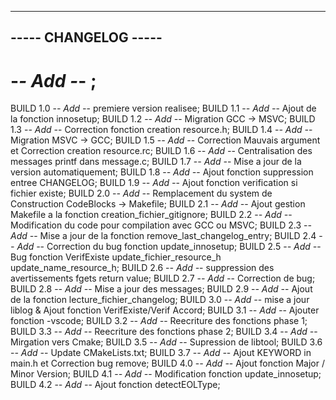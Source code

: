 ---------------------------------------------
-----             CHANGELOG             -----
---------------------------------------------

#  -*- Add -*-  ;


BUILD 1.0
-*- Add -*- premiere version realisee;
BUILD 1.1
-*- Add -*- Ajout de la fonction innosetup;
BUILD 1.2
-*- Add -*- Migration GCC -> MSVC;
BUILD 1.3
-*- Add -*- Correction fonction creation resource.h;
BUILD 1.4
-*- Add -*- Migration MSVC -> GCC;
BUILD 1.5
-*- Add -*- Correction Mauvais argument et Correction creation resource.rc;
BUILD 1.6
-*- Add -*- Centralisation des messages printf dans message.c;
BUILD 1.7
-*- Add -*- Mise a jour de la version automatiquement;
BUILD 1.8
-*- Add -*- Ajout fonction suppression entree CHANGELOG;
BUILD 1.9
-*- Add -*- Ajout fonction verification si fichier existe;
BUILD 2.0
-*- Add -*- Remplacement du system de Construction CodeBlocks -> Makefile;
BUILD 2.1
-*- Add -*- Ajout gestion Makefile a la fonction creation_fichier_gitignore;
BUILD 2.2
-*- Add -*- Modification du code pour compilation avec GCC ou MSVC;
BUILD 2.3
-*- Add -*- Mise a jour de la fonction remove_last_changelog_entry;
BUILD 2.4
-*- Add -*- Correction du bug fonction update_innosetup;
BUILD 2.5
-*- Add -*- Bug fonction VerifExiste update_fichier_resource_h update_name_resource_h;
BUILD 2.6
-*- Add -*- suppression des avertissements fgets return value;
BUILD 2.7
-*- Add -*- Correction de bug;
BUILD 2.8
-*- Add -*- Mise a jour des messages;
BUILD 2.9
-*- Add -*- Ajout de la fonction lecture_fichier_changelog;
BUILD 3.0
-*- Add -*- mise a jour liblog & Ajout fonction VerifExiste/Verif Accord;
BUILD 3.1
-*- Add -*- Ajouter fonction -vscode;
BUILD 3.2
-*- Add -*- Reecriture des fonctions phase 1;
BUILD 3.3
-*- Add -*- Reecriture des fonctions phase 2;
BUILD 3.4
-*- Add -*- Mirgation vers Cmake;
BUILD 3.5
-*- Add -*- Supression de libtool;
BUILD 3.6
-*- Add -*- Update CMakeLists.txt;
BUILD 3.7
-*- Add -*- Ajout KEYWORD in main.h et Correction bug remove;
BUILD 4.0
-*- Add -*- Ajout fonction Major / Minor Version;
BUILD 4.1
-*- Add -*- Modification fonction update_innosetup;
BUILD 4.2
-*- Add -*- Ajout fonction detectEOLType;
